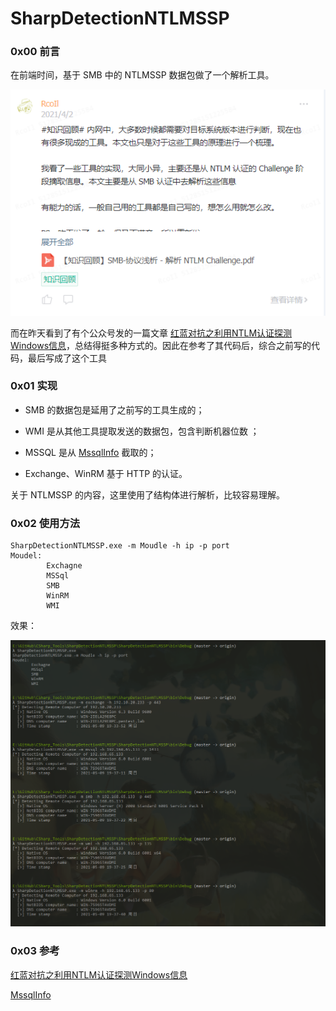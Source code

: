# SharpDetectionNTLMSSP

### 0x00 前言

在前端时间，基于 SMB 中的 NTLMSSP 数据包做了一个解析工具。

![](blog_2021-05-09_20-17-40.png)

而在昨天看到了有个公众号发的一篇文章 [红蓝对抗之利用NTLM认证探测Windows信息](https://mp.weixin.qq.com/s/yBFGrb9D8nmO0KLGjYds8g)，总结得挺多种方式的。因此在参考了其代码后，综合之前写的代码，最后写成了这个工具



### 0x01 实现

- SMB 的数据包是延用了之前写的工具生成的；
- WMI 是从其他工具提取发送的数据包，包含判断机器位数 ；

- MSSQL 是从 [MssqlInfo](https://github.com/FeigongSec/NTLMINFO/blob/main/MssqlInfo/MssqlInfo/Program.cs#L29-L68) 截取的；
- Exchange、WinRM 基于 HTTP 的认证。

关于 NTLMSSP 的内容，这里使用了结构体进行解析，比较容易理解。



### 0x02 使用方法

```
SharpDetectionNTLMSSP.exe -m Moudle -h ip -p port
Moudel:
        Exchagne
        MSSql
        SMB
        WinRM
        WMI
```

效果：

![](blog_2021-05-09_19-51-48.png)



### 0x03 参考

[红蓝对抗之利用NTLM认证探测Windows信息](https://mp.weixin.qq.com/s/yBFGrb9D8nmO0KLGjYds8g)

[MssqlInfo](https://github.com/FeigongSec/NTLMINFO/blob/main/MssqlInfo/MssqlInfo/Program.cs#L29-L68)